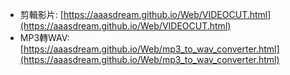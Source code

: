 - 剪輯影片: [https://aaasdream.github.io/Web/VIDEOCUT.html](https://aaasdream.github.io/Web/VIDEOCUT.html)
- MP3轉WAV: [https://aaasdream.github.io/Web/mp3_to_wav_converter.html](https://aaasdream.github.io/Web/mp3_to_wav_converter.html)
